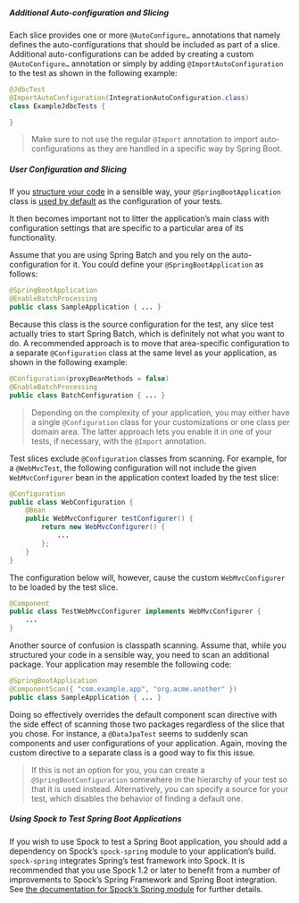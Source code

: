 ##### Additional Auto-configuration and Slicing

Each slice provides one or more `@AutoConfigure…` annotations that namely defines the auto-configurations that should be included as part of a slice. Additional auto-configurations can be added by creating a custom `@AutoConfigure…` annotation or simply by adding `@ImportAutoConfiguration` to the test as shown in the following example:

```java
@JdbcTest
@ImportAutoConfiguration(IntegrationAutoConfiguration.class)
class ExampleJdbcTests {

}
```

> Make sure to not use the regular `@Import` annotation to import auto-configurations as they are handled in a specific way by Spring Boot.

##### User Configuration and Slicing

If you [structure your code](https://docs.spring.io/spring-boot/docs/2.2.4.RELEASE/reference/htmlsingle/#using-boot-structuring-your-code) in a sensible way, your `@SpringBootApplication` class is [used by default](https://docs.spring.io/spring-boot/docs/2.2.4.RELEASE/reference/htmlsingle/#boot-features-testing-spring-boot-applications-detecting-config) as the configuration of your tests.

It then becomes important not to litter the application’s main class with configuration settings that are specific to a particular area of its functionality.

Assume that you are using Spring Batch and you rely on the auto-configuration for it. You could define your `@SpringBootApplication` as follows:

```java
@SpringBootApplication
@EnableBatchProcessing
public class SampleApplication { ... }
```

Because this class is the source configuration for the test, any slice test actually tries to start Spring Batch, which is definitely not what you want to do. A recommended approach is to move that area-specific configuration to a separate `@Configuration` class at the same level as your application, as shown in the following example:

```java
@Configuration(proxyBeanMethods = false)
@EnableBatchProcessing
public class BatchConfiguration { ... }
```

>  Depending on the complexity of your application, you may either have a single `@Configuration` class for your customizations or one class per domain area. The latter approach lets you enable it in one of your tests, if necessary, with the `@Import` annotation.

Test slices exclude `@Configuration` classes from scanning. For example, for a `@WebMvcTest`, the following configuration will not include the given `WebMvcConfigurer` bean in the application context loaded by the test slice:

```java
@Configuration
public class WebConfiguration {
    @Bean
    public WebMvcConfigurer testConfigurer() {
        return new WebMvcConfigurer() {
            ...
        };
    }
}
```

The configuration below will, however, cause the custom `WebMvcConfigurer` to be loaded by the test slice.

```java
@Component
public class TestWebMvcConfigurer implements WebMvcConfigurer {
    ...
}
```

Another source of confusion is classpath scanning. Assume that, while you structured your code in a sensible way, you need to scan an additional package. Your application may resemble the following code:

```java
@SpringBootApplication
@ComponentScan({ "com.example.app", "org.acme.another" })
public class SampleApplication { ... }
```

Doing so effectively overrides the default component scan directive with the side effect of scanning those two packages regardless of the slice that you chose. For instance, a `@DataJpaTest` seems to suddenly scan components and user configurations of your application. Again, moving the custom directive to a separate class is a good way to fix this issue.

>  If this is not an option for you, you can create a `@SpringBootConfiguration` somewhere in the hierarchy of your test so that it is used instead. Alternatively, you can specify a source for your test, which disables the behavior of finding a default one.

##### Using Spock to Test Spring Boot Applications

If you wish to use Spock to test a Spring Boot application, you should add a dependency on Spock’s `spock-spring` module to your application’s build. `spock-spring` integrates Spring’s test framework into Spock. It is recommended that you use Spock 1.2 or later to benefit from a number of improvements to Spock’s Spring Framework and Spring Boot integration. See [the documentation for Spock’s Spring module](http://spockframework.org/spock/docs/1.2/modules.html#_spring_module) for further details.